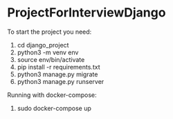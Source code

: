 # ProjectForInterviewDjango
To start the project you need:

1. cd django_project
2. python3 -m venv env
3. source env/bin/activate
4. pip install -r requirements.txt
5. python3 manage.py migrate
6. python3 manage.py runserver

Running with docker-compose:
1. sudo docker-compose up

